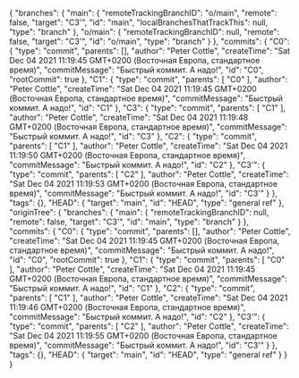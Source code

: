 {
  "branches": {
    "main": {
      "remoteTrackingBranchID": "o/main",
      "remote": false,
      "target": "C3'",
      "id": "main",
      "localBranchesThatTrackThis": null,
      "type": "branch"
    },
    "o/main": {
      "remoteTrackingBranchID": null,
      "remote": false,
      "target": "C3'",
      "id": "o/main",
      "type": "branch"
    }
  },
  "commits": {
    "C0": {
      "type": "commit",
      "parents": [],
      "author": "Peter Cottle",
      "createTime": "Sat Dec 04 2021 11:19:45 GMT+0200 (Восточная Европа, стандартное время)",
      "commitMessage": "Быстрый коммит. А надо!",
      "id": "C0",
      "rootCommit": true
    },
    "C1": {
      "type": "commit",
      "parents": [
        "C0"
      ],
      "author": "Peter Cottle",
      "createTime": "Sat Dec 04 2021 11:19:45 GMT+0200 (Восточная Европа, стандартное время)",
      "commitMessage": "Быстрый коммит. А надо!",
      "id": "C1"
    },
    "C3": {
      "type": "commit",
      "parents": [
        "C1"
      ],
      "author": "Peter Cottle",
      "createTime": "Sat Dec 04 2021 11:19:48 GMT+0200 (Восточная Европа, стандартное время)",
      "commitMessage": "Быстрый коммит. А надо!",
      "id": "C3"
    },
    "C2": {
      "type": "commit",
      "parents": [
        "C1"
      ],
      "author": "Peter Cottle",
      "createTime": "Sat Dec 04 2021 11:19:50 GMT+0200 (Восточная Европа, стандартное время)",
      "commitMessage": "Быстрый коммит. А надо!",
      "id": "C2"
    },
    "C3'": {
      "type": "commit",
      "parents": [
        "C2"
      ],
      "author": "Peter Cottle",
      "createTime": "Sat Dec 04 2021 11:19:53 GMT+0200 (Восточная Европа, стандартное время)",
      "commitMessage": "Быстрый коммит. А надо!",
      "id": "C3'"
    }
  },
  "tags": {},
  "HEAD": {
    "target": "main",
    "id": "HEAD",
    "type": "general ref"
  },
  "originTree": {
    "branches": {
      "main": {
        "remoteTrackingBranchID": null,
        "remote": false,
        "target": "C3'",
        "id": "main",
        "type": "branch"
      }
    },
    "commits": {
      "C0": {
        "type": "commit",
        "parents": [],
        "author": "Peter Cottle",
        "createTime": "Sat Dec 04 2021 11:19:45 GMT+0200 (Восточная Европа, стандартное время)",
        "commitMessage": "Быстрый коммит. А надо!",
        "id": "C0",
        "rootCommit": true
      },
      "C1": {
        "type": "commit",
        "parents": [
          "C0"
        ],
        "author": "Peter Cottle",
        "createTime": "Sat Dec 04 2021 11:19:45 GMT+0200 (Восточная Европа, стандартное время)",
        "commitMessage": "Быстрый коммит. А надо!",
        "id": "C1"
      },
      "C2": {
        "type": "commit",
        "parents": [
          "C1"
        ],
        "author": "Peter Cottle",
        "createTime": "Sat Dec 04 2021 11:19:46 GMT+0200 (Восточная Европа, стандартное время)",
        "commitMessage": "Быстрый коммит. А надо!",
        "id": "C2"
      },
      "C3'": {
        "type": "commit",
        "parents": [
          "C2"
        ],
        "author": "Peter Cottle",
        "createTime": "Sat Dec 04 2021 11:19:55 GMT+0200 (Восточная Европа, стандартное время)",
        "commitMessage": "Быстрый коммит. А надо!",
        "id": "C3'"
      }
    },
    "tags": {},
    "HEAD": {
      "target": "main",
      "id": "HEAD",
      "type": "general ref"
    }
  }
}
